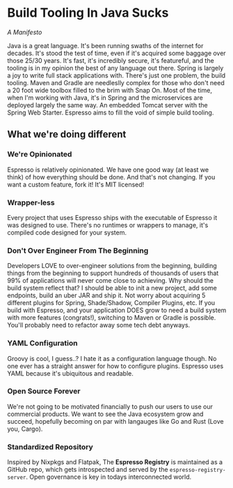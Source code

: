 # Build Tooling In Java Sucks
*A Manifesto*

Java is a great language. It's been running swaths of the internet for decades. It's stood the test of time,
even if it's acquired some baggage over those 25/30 years. It's fast, it's incredibly secure, it's featureful, and the tooling
is in my opinion the best of any language out there. Spring is largely a joy to write full stack applications
with. There's just one problem, the build tooling. Maven and Gradle are needleslly complex for those who
don't need a 20 foot wide toolbox filled to the brim with Snap On. Most of the time, when I'm working with
Java, it's in Spring and the microservices are deployed largely the same way. An embedded Tomcat server
with the Spring Web Starter. Espresso aims to fill the void of simple build tooling.


## What we're doing different

### We're Opinionated

Espresso is relatively opinionated. We have one good way (at least we think) of how everything should be done.
And that's not changing. If you want a custom feature, fork it! It's MIT licensed!

### Wrapper-less

Every project that uses Espresso ships with the executable of Espresso it was designed to use. There's no
runtimes or wrappers to manage, it's compiled code designed for your system.

### Don't Over Engineer From The Beginning

Developers LOVE to over-engineer solutions from the beginning, building things from the beginning to
support hundreds of thousands of users that 99% of applications will never come close to achieving.
Why should the build system reflect that? I should be able to init a new project, add some endpoints,
build an uber JAR and ship it. Not worry about acquiring 5 different plugins for Spring, Shade/Shadow,
Compiler Plugins, etc. If you build with Espresso, and your application DOES grow to need a build system
with more features (congrats!), switching to Maven or Gradle is possible. You'll probably need to refactor
away some tech debt anyways.

### YAML Configuration

Groovy is cool, I guess..? I hate it as a configuration language though. No one ever has a straight answer
for how to configure plugins. Espresso uses YAML because it's ubiquitous and readable.

### Open Source Forever

We're not going to be motivated financially to push our users to use our commercial products. We want to see
the Java ecosystem grow and succeed, hopefully becoming on par with langauges like Go and Rust (Love you, Cargo).

### Standardized Repository

Inspired by Nixpkgs and Flatpak, The **Espresso Registry** is maintained as a GitHub repo, which gets introspected 
and served by the `espresso-registry-server`. Open governance is key in todays interconnected world.